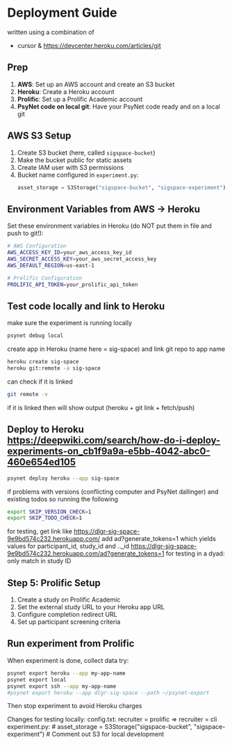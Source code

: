 # Deployment Guide

written using a combination of 
- cursor & https://devcenter.heroku.com/articles/git

## Prep

1. **AWS**: Set up an AWS account and create an S3 bucket
2. **Heroku**: Create a Heroku account
3. **Prolific**: Set up a Prolific Academic account
4. **PsyNet code on local git**: Have your PsyNet code ready and on a local git


## AWS S3 Setup

1. Create S3 bucket (here, called `sigspace-bucket`)
2. Make the bucket public for static assets
3. Create IAM user with S3 permissions
4. Bucket name configured in `experiment.py`:
   ```python
   asset_storage = S3Storage("sigspace-bucket", "sigspace-experiment")
   ```

## Environment Variables from AWS -> Heroku
Set these environment variables in Heroku (do NOT put them in file and push to git!):

```bash
# AWS Configuration
AWS_ACCESS_KEY_ID=your_aws_access_key_id
AWS_SECRET_ACCESS_KEY=your_aws_secret_access_key
AWS_DEFAULT_REGION=us-east-1

# Prolific Configuration
PROLIFIC_API_TOKEN=your_prolific_api_token
```

## Test code locally and link to Heroku
make sure the experiment is running locally
```bash
psynet debug local
```

create app in Heroku (name here = sig-space) and link git repo to app name
```bash
heroku create sig-space 
heroku git:remote -a sig-space
```

can check if it is linked
```bash
git remote -v
```
if it is linked then will show output (heroku + git link + fetch/push)


## Deploy to Heroku  https://deepwiki.com/search/how-do-i-deploy-experiments-on_cb1f9a9a-e5bb-4042-abc0-460e654ed105

```bash
psynet deploy heroku --app sig-space
```

if problems with versions (conflicting computer and PsyNet dallinger) and existing todos so running the following
```bash
export SKIP_VERSION_CHECK=1
export SKIP_TODO_CHECK=1
```

for testing, get link like https://dlgr-sig-space-9e9bd574c232.herokuapp.com/
add ad?generate_tokens=1 which yields values for participant_id, study_id and .._id
https://dlgr-sig-space-9e9bd574c232.herokuapp.com/ad?generate_tokens=1
for testing in a dyad: only match in study ID



## Step 5: Prolific Setup

1. Create a study on Prolific Academic
2. Set the external study URL to your Heroku app URL
3. Configure completion redirect URL
4. Set up participant screening criteria

## Run experiment from Prolific

When experiment is done, collect data
try:
```bash
psynet export heroku --app my-app-name
psynet export local
psynet export ssh --app my-app-name    
#psynet export heroku --app dlgr-sig-space --path ~/psynet-export
```

Then stop experiment to avoid Heroku charges


Changes for testing locally:
config.txt: recruiter = prolific => recruiter = cli
experiment.py: # asset_storage = S3Storage("sigspace-bucket", "sigspace-experiment")  # Comment out S3 for local development

